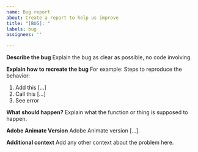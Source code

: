 ```yaml
---
name: Bug report
about: Create a report to help us improve
title: "[BUG]: "
labels: bug
assignees: ''

---
```


**Describe the bug**
Explain the bug as clear as possible, no code involving.

**Explain how to recreate the bug**
For example: Steps to reproduce the behavior:
1. Add this [...]
2. Call this [...]
3. See error

**What should happen?**
Explain what the function or thing is supposed to happen.

**Adobe Animate Version**
Adobe Animate version [...].

**Additional context**
Add any other context about the problem here.
